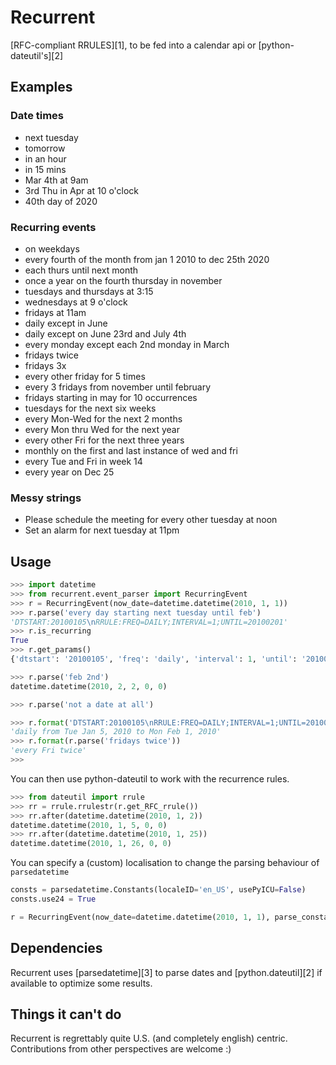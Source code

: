 # Recurrent

[RFC-compliant RRULES][1], to be fed into a calendar api or [python-dateutil's][2]

## Examples

### Date times

- next tuesday
- tomorrow
- in an hour
- in 15 mins
- Mar 4th at 9am
- 3rd Thu in Apr at 10 o'clock
- 40th day of 2020

### Recurring events

- on weekdays
- every fourth of the month from jan 1 2010 to dec 25th 2020
- each thurs until next month
- once a year on the fourth thursday in november
- tuesdays and thursdays at 3:15
- wednesdays at 9 o'clock
- fridays at 11am
- daily except in June
- daily except on June 23rd and July 4th
- every monday except each 2nd monday in March
- fridays twice
- fridays 3x
- every other friday for 5 times
- every 3 fridays from november until february
- fridays starting in may for 10 occurrences
- tuesdays for the next six weeks
- every Mon-Wed for the next 2 months
- every Mon thru Wed for the next year
- every other Fri for the next three years
- monthly on the first and last instance of wed and fri
- every Tue and Fri in week 14
- every year on Dec 25

### Messy strings

- Please schedule the meeting for every other tuesday at noon
- Set an alarm for next tuesday at 11pm

## Usage

```python
>>> import datetime
>>> from recurrent.event_parser import RecurringEvent
>>> r = RecurringEvent(now_date=datetime.datetime(2010, 1, 1))
>>> r.parse('every day starting next tuesday until feb')
'DTSTART:20100105\nRRULE:FREQ=DAILY;INTERVAL=1;UNTIL=20100201'
>>> r.is_recurring
True
>>> r.get_params()
{'dtstart': '20100105', 'freq': 'daily', 'interval': 1, 'until': '20100201'}

>>> r.parse('feb 2nd')
datetime.datetime(2010, 2, 2, 0, 0)

>>> r.parse('not a date at all')

>>> r.format('DTSTART:20100105\nRRULE:FREQ=DAILY;INTERVAL=1;UNTIL=20100201')
'daily from Tue Jan 5, 2010 to Mon Feb 1, 2010'
>>> r.format(r.parse('fridays twice'))
'every Fri twice'
>>>
```

You can then use python-dateutil to work with the recurrence rules.

```python
>>> from dateutil import rrule
>>> rr = rrule.rrulestr(r.get_RFC_rrule())
>>> rr.after(datetime.datetime(2010, 1, 2))
datetime.datetime(2010, 1, 5, 0, 0)
>>> rr.after(datetime.datetime(2010, 1, 25))
datetime.datetime(2010, 1, 26, 0, 0)
```

You can specify a (custom) localisation to change the parsing behaviour of `parsedatetime`

```python
consts = parsedatetime.Constants(localeID='en_US', usePyICU=False)
consts.use24 = True

r = RecurringEvent(now_date=datetime.datetime(2010, 1, 1), parse_constants=consts)
```

## Dependencies

Recurrent uses [parsedatetime][3] to parse dates and [python.dateutil][2] if available to optimize some results.

## Things it can't do

Recurrent is regrettably quite U.S. (and completely english) centric. Contributions from other perspectives are welcome :)
